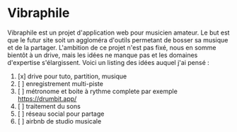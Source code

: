 # Vibraphile
Vibraphile est un projet d'application web pour musicien amateur. 
Le but est que le futur site soit un aggloméra d'outils permetant de bosser sa musique et de la partager.
L'ambition de ce projet n'est pas fixé, nous en somme bientôt à un drive, mais les idées ne manque pas et les domaines d'expertise s'élargissent.
Voici un listing des idées auquel j'ai pensé : 
1. [x] drive pour tuto, partition, musique
2. [ ] enregistrement multi-piste
3. [ ] métronome et boite à rythme complete par exemple https://drumbit.app/
4. [ ] traitement du sons
5. [ ] réseau social pour partage
6. [ ] airbnb de studio musicale